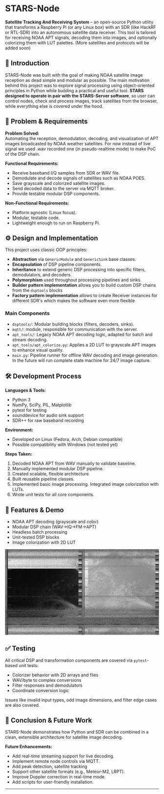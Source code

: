 
# STARS-Node

**Satellite Tracking And Receiving System** – an open-source Python utility that transforms a Raspberry Pi (or any Linux box) with an SDR (like HackRF or RTL-SDR) into an autonomous satellite data receiver. This tool is tailored for receiving NOAA APT signals, decoding them into images, and optionally colorizing them with LUT palettes. (More satellites and protocols will be added soon)

## 🚀 Introduction

STARS-Node was built with the goal of making NOAA satellite image reception as dead simple and modular as possible. The main motivation behind this project was to explore signal processing using object-oriented principles in Python while building a practical and useful tool. **STARS designed to operate in pair with the STARS-Server software**, so user can control nodes, check and process images, track satellites from the browser, while everything else is covered under the hood.

## 🧠 Problem & Requirements

**Problem Solved:**  
Automating the reception, demodulation, decoding, and visualization of APT images broadcasted by NOAA weather satellites. 
For now instead of live signal we used .wav recorded one (in pseudo-realtime mode) to make PoC of the DSP chain.

**Functional Requirements:**
- Receive baseband I/Q samples from SDR or WAV file.
- Demodulate and decode signals of satellites such as NOAA POES.
- Save grayscale and colorized satellite images.
- Send decoded data to the server via MQTT broker.
- Provide testable modular DSP components.

**Non-Functional Requirements:**
- Platform agnostic (Linux focus).
- Modular, testable code.
- Lightweight enough to run on Raspberry Pi.

## ⚙️ Design and Implementation

This project uses classic OOP principles:
- **Abstraction** via `GenericModule` and `GenericSink` base classes.
- **Encapsulation** of DSP pipeline components.
- **Inheritance** to extend generic DSP processing into specific filters, demodulators, and decoders.
- **Polymorphism** used throughout processing pipelines and sinks.
- **Builder pattern implementation** allows you to build custom DSP chains from the `dsptools` blocks
- **Factory pattern implementation** allows to create Receiver instances for different SDR's which makes the software even more flexible

### Main Components

- `dsptools/`: Modular building blocks (filters, decoders, sinks).
- `mqtt/`: module, responsible for communication with the server.
- `apt_tools/`: Legacy NOAA APT decoding logic, adapted for batch and stream decoding.
- `apt_tools/apt_colorize.py`: Applies a 2D LUT to grayscale APT images to enhance visual quality.
- `main.py`: Pipeline runner for offline WAV decoding and image generation. In the future will run complete state machine for 24/7 image capture.

## 🛠 Development Process

**Languages & Tools:**
- Python 3
- NumPy, SciPy, PIL, Matplotlib
- pytest for testing
- sounddevice for audio sink support
- SDR++ for raw baseband recording

**Environment:**
- Developed on Linux (Fedora, Arch, Debian compatible)
- Possible compatibility with Windows (not tested yet)

**Steps Taken:**
1. Decoded NOAA APT from WAV manually to validate baseline.
2. Manually implemented modular DSP pipeline.
3. Created scalable, flexible architecture
4. Built reusable pipeline classes.
5. Implemented basic image processing. Integrated image colorization with LUTs.
6. Wrote unit tests for all core components.

## 📸 Features & Demo

- NOAA APT decoding (grayscale and color)
- Modular DSP chain (WAV→IQ→FM→APT)
- Headless batch processing
- Unit-tested DSP blocks
- Image colorization with 2D LUT

![NOAA APT Sample](./examples/images/image_great_.png)

## ✅ Testing

All critical DSP and transformation components are covered via `pytest`-based unit tests:

- Colorizer behavior with 2D arrays and files
- WAV/byte to complex conversions
- Filter responses and demodulators
- Coordinate conversion logic

Issues like invalid input types, odd image dimensions, and filter edge cases are also covered.

## 🧾 Conclusion & Future Work

STARS-Node demonstrates how Python and SDR can be combined in a clean, extensible architecture for satellite image decoding.

**Future Enhancements:**
- Add real-time streaming support for live decoding.
- Implement remote node controls via MQTT.
- Add peak detection, satellite tracking
- Support other satellite formats (e.g., Meteor-M2, LRPT).
- Improve Doppler correction in real-time mode.
- Add scripts for user-friendly installation.

---

